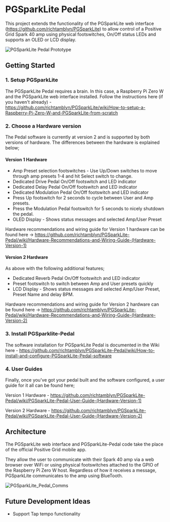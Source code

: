 # PGSparkLite Pedal

This project extends the functionality of the PGSparkLite web interface (https://github.com/richtamblyn/PGSparkLite) to allow control of a Positive Grid Spark 40 amp using physical footswitches, On/Off status LEDs and supports an OLED or LCD display.

![PGSparkLite Pedal Prototype](https://raw.githubusercontent.com/wiki/richtamblyn/PGSparkLite-Pedal/assets/images/v2/Pedal_v2_Hardware.jpg)

## Getting Started

### 1. Setup PGSparkLite
The PGSparkLite Pedal requires a brain. In this case, a Raspberry Pi Zero W and the PGSparkLite web interface installed. Follow the instructions here (if you haven't already) - https://github.com/richtamblyn/PGSparkLite/wiki/How-to-setup-a-Raspberry-Pi-Zero-W-and-PGSparkLite-from-scratch

### 2. Choose a Hardware version
The Pedal software is currently at version 2 and is supported by both versions of hardware. The differences between the hardware is explained below;

#### Version 1 Hardware

- Amp Preset selection footswitches - Use Up/Down switches to move through amp presets 1-4 and hit Select switch to change.
- Dedicated Drive Pedal On/Off footswitch and LED indicator
- Dedicated Delay Pedal On/Off footswitch and LED indicator
- Dedicated Modulation Pedal On/Off footswitch and LED indicator
- Press Up footswitch for 2 seconds to cycle between User and Amp presets.
- Press the Modulation Pedal footswitch for 5 seconds to nicely shutdown the pedal.
- OLED Display - Shows status messages and selected Amp/User Preset

Hardware recommendations and wiring guide for Version 1 hardware can be found here -> https://github.com/richtamblyn/PGSparkLite-Pedal/wiki/Hardware-Recommendations-and-Wiring-Guide-(Hardware-Version-1)

#### Version 2 Hardware

As above with the following additional features;

- Dedicated Reverb Pedal On/Off footswitch and LED indicator
- Preset footswitch to switch between Amp and User presets quickly
- LCD Display - Shows status messages and selected Amp/User Preset, Preset Name and delay BPM.

Hardware recommendations and wiring guide for Version 2 hardware can be found here -> https://github.com/richtamblyn/PGSparkLite-Pedal/wiki/Hardware-Recommendations-and-Wiring-Guide-(Hardware-Version-2)

### 3. Install PGSparklite-Pedal

The software installation for PGSparkLite Pedal is documented in the Wiki here - https://github.com/richtamblyn/PGSparkLite-Pedal/wiki/How-to-install-and-configure-PGSparkLite-Pedal-software

### 4. User Guides

Finally, once you've got your pedal built and the software configured, a user guide for it all can be found here; 

Version 1 Hardware - https://github.com/richtamblyn/PGSparkLite-Pedal/wiki/PGSparkLite-Pedal-User-Guide-(Hardware-Version-1)

Version 2 Hardware - https://github.com/richtamblyn/PGSparkLite-Pedal/wiki/PGSparkLite-Pedal-User-Guide-(Hardware-Version-2)

## Architecture

The PGSparkLite web interface and PGSparkLite-Pedal code take the place of the official Positive Grid mobile app. 

They allow the user to communicate with their Spark 40 amp via a web browser over WiFi or using physical footswitches attached to the GPIO of the Raspberry Pi Zero W host. Regardless of how it receives a message, PGSparkLite communicates to the amp using BlueTooth.

![PGSparkLite_Pedal_Comms](https://richtamblyn.co.uk/wp-content/uploads/2021/03/Pedal_Architecture.jpg)

## Future Development Ideas

- Support Tap tempo functionality

